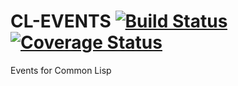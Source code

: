 # CL-EVENTS [![Build Status](https://travis-ci.org/deadtrickster/cl-events.svg)](https://travis-ci.org/deadtrickster/cl-events) [![Coverage Status](https://coveralls.io/repos/deadtrickster/cl-events/badge.svg?branch=master&service=github)](https://coveralls.io/github/deadtrickster/cl-events?branch=master)

Events for Common Lisp
